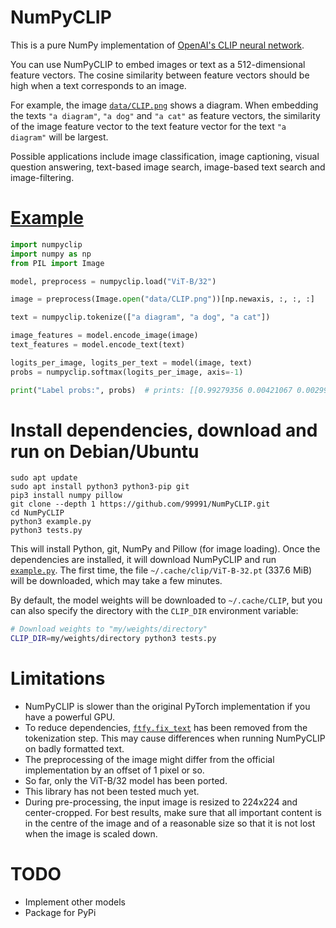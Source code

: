 # NumPyCLIP

This is a pure NumPy implementation of [OpenAI's CLIP neural network](https://github.com/openai/CLIP).

You can use NumPyCLIP to embed images or text as a 512-dimensional feature vectors. The cosine similarity between feature vectors should be high when a text corresponds to an image.

For example, the image [`data/CLIP.png`](https://github.com/99991/NumPyCLIP/blob/main/data/CLIP.png) shows a diagram. When embedding the texts `"a diagram"`, `"a dog"` and `"a cat"` as feature vectors, the similarity of the image feature vector to the text feature vector for the text `"a diagram"` will be largest.

Possible applications include image classification, image captioning, visual question answering, text-based image search, image-based text search and image-filtering.

# [Example](https://github.com/99991/NumPyCLIP/blob/main/example.py)

```python
import numpyclip
import numpy as np
from PIL import Image

model, preprocess = numpyclip.load("ViT-B/32")

image = preprocess(Image.open("data/CLIP.png"))[np.newaxis, :, :, :]

text = numpyclip.tokenize(["a diagram", "a dog", "a cat"])

image_features = model.encode_image(image)
text_features = model.encode_text(text)

logits_per_image, logits_per_text = model(image, text)
probs = numpyclip.softmax(logits_per_image, axis=-1)

print("Label probs:", probs)  # prints: [[0.99279356 0.00421067 0.00299573]]
```

# Install dependencies, download and run on Debian/Ubuntu

```
sudo apt update
sudo apt install python3 python3-pip git
pip3 install numpy pillow
git clone --depth 1 https://github.com/99991/NumPyCLIP.git
cd NumPyCLIP
python3 example.py
python3 tests.py
```

This will install Python, git, NumPy and Pillow (for image loading). Once the dependencies are installed, it will download NumPyCLIP and run [`example.py`](https://github.com/99991/NumPyCLIP/blob/main/example.py). The first time, the file `~/.cache/clip/ViT-B-32.pt` (337.6 MiB) will be downloaded, which may take a few minutes.

By default, the model weights will be downloaded to `~/.cache/CLIP`, but you can also specify the directory with the `CLIP_DIR` environment variable:

```bash
# Download weights to "my/weights/directory"
CLIP_DIR=my/weights/directory python3 tests.py
```

# Limitations

* NumPyCLIP is slower than the original PyTorch implementation if you have a powerful GPU.
* To reduce dependencies, [`ftfy.fix_text`](https://github.com/openai/CLIP/blob/a9b1bf5920416aaeaec965c25dd9e8f98c864f16/clip/simple_tokenizer.py#L51) has been removed from the tokenization step. This may cause differences when running NumPyCLIP on badly formatted text.
* The preprocessing of the image might differ from the official implementation by an offset of 1 pixel or so.
* So far, only the ViT-B/32 model has been ported.
* This library has not been tested much yet.
* During pre-processing, the input image is resized to 224x224 and center-cropped. For best results, make sure that all important content is in the centre of the image and of a reasonable size so that it is not lost when the image is scaled down.

# TODO

* Implement other models
* Package for PyPi
